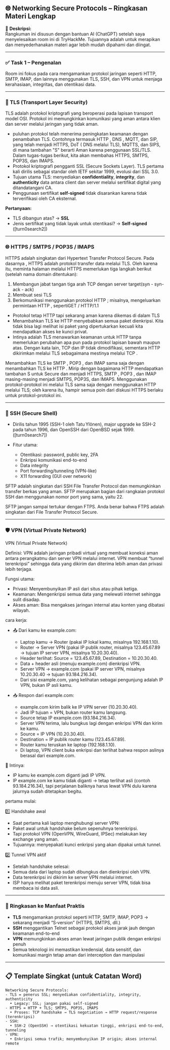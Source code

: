 ## 🌐 Networking Secure Protocols – Ringkasan Materi Lengkap

📝 **Deskripsi:**  
Rangkuman ini disusun dengan bantuan AI (ChatGPT) setelah saya menyelesaikan room ini di TryHackMe. Tujuannya adalah untuk merapikan dan menyederhanakan materi agar lebih mudah dipahami dan diingat.

---

### ✅ Task 1 – Pengenalan

Room ini fokus pada cara mengamankan protokol jaringan seperti HTTP, SMTP, IMAP, dan lainnya menggunakan TLS, SSH, dan VPN untuk menjaga kerahasiaan, integritas, dan otentikasi data.

---

### 🔐 TLS (Transport Layer Security)
TLS adalah protokol kriptografi yang beroperasi pada lapisan transport model OSI. Protokol ini memungkinkan komunikasi yang aman antara klien dan server melalui jaringan yang tidak aman.

* puluhan protokol telah menerima peningkatan keamanan dengan penambahan TLS. Contohnya termasuk HTTP , DNS , MQTT, dan SIP, yang telah menjadi HTTPS, DoT ( DNS melalui TLS), MQTTS, dan SIPS, di mana tambahan "S" berarti Aman karena penggunaan SSL/TLS. Dalam tugas-tugas berikut, kita akan membahas HTTPS, SMTPS, POP3S, dan IMAPS.
* Protokol kriptografi pengganti SSL (Secure Sockets Layer). TLS pertama kali dirilis sebagai standar oleh IETF sekitar 1999, evolusi dari SSL 3.0.
* Tujuan utama TLS: menyediakan **confidentiality**, **integrity**, dan **authenticity** data antara client dan server melalui sertifikat digital yang ditandatangani CA.
* Penggunaan sertifikat **self‑signed** tidak disarankan karena tidak terverifikasi oleh CA eksternal.

**Pertanyaan:**

* TLS dibangun atas? → **SSL**
* Jenis sertifikat yang tidak layak untuk otentikasi? → **Self‑signed** (\[turn0search2])

---

### 🌐 HTTPS / SMTPS / POP3S / IMAPS
HTTPS adalah singkatan dari Hypertext Transfer Protocol Secure. Pada dasarnya , HTTPS adalah protokol transfer data melalui TLS. Oleh karena itu, meminta halaman melalui HTTPS memerlukan tiga langkah berikut (setelah nama domain ditentukan):

1. Membangun jabat tangan tiga arah TCP dengan server target(syn - syn-ack - ack)
2. Membuat sesi TLS
3. Berkomunikasi menggunakan protokol HTTP ; misalnya, mengeluarkan permintaan HTTP , sepertiGET / HTTP/1.1

* Protokol tetap HTTP tapi sekarang aman karena dikemas di dalam TLS
* Menambahkan TLS ke HTTP menyebabkan semua paket dienkripsi. Kita tidak bisa lagi melihat isi paket yang dipertukarkan kecuali kita mendapatkan akses ke kunci privat.
* Intinya adalah TLS menawarkan keamanan untuk HTTP tanpa memerlukan perubahan apa pun pada protokol lapisan bawah maupun atas. Dengan kata lain, TCP dan IP tidak dimodifikasi, sementara HTTP dikirimkan melalui TLS sebagaimana mestinya melalui TCP .

Menambahkan TLS ke SMTP , POP3 , dan IMAP sama saja dengan menambahkan TLS ke HTTP . Mirip dengan bagaimana HTTP mendapatkan tambahan S untuk Secure dan menjadi HTTPS, SMTP , POP3 , dan IMAP masing-masing menjadi SMTPS, POP3S, dan IMAPS. Menggunakan protokol-protokol ini melalui TLS sama saja dengan menggunakan HTTP melalui TLS; oleh karena itu, hampir semua poin dari diskusi HTTPS berlaku untuk protokol-protokol ini.

---

### 🔐 SSH (Secure Shell)

* Dirilis tahun 1995 (SSH-1 oleh Tatu Ylönen), major upgrade ke SSH-2 pada tahun 1996, dan OpenSSH dari OpenBSD sejak 1999. (\[turn0search7])
* Fitur utama:

  * Otentikasi: password, public key, 2FA
  * Enkripsi komunikasi end-to-end
  * Data integrity
  * Port forwarding/tunneling (VPN-like)
  * X11 forwarding (GUI over network)

SFTP adalah singkatan dari SSH File Transfer Protocol dan memungkinkan transfer berkas yang aman. SFTP merupakan bagian dari rangkaian protokol SSH dan menggunakan nomor port yang sama, yaitu 22.

SFTP jangan sampai tertukar dengan FTPS. Anda benar bahwa FTPS adalah singkatan dari File Transfer Protocol Secure. 

---

### 🛡️ VPN (Virtual Private Network)
VPN (Virtual Private Network)

Definisi:
VPN adalah jaringan pribadi virtual yang membuat koneksi aman antara perangkatmu dan server VPN melalui internet. VPN membuat “tunnel terenkripsi” sehingga data yang dikirim dan diterima lebih aman dan privasi lebih terjaga.

Fungsi utama:
* Privasi: Menyembunyikan IP asli dari situs atau pihak ketiga.
* Keamanan: Mengenkripsi semua data yang melewati internet sehingga sulit disadap.
* Akses aman: Bisa mengakses jaringan internal atau konten yang dibatasi wilayah.

cara kerja:

* 📤 Dari kamu ke example.com:
  * Laptop kamu → Router (pakai IP lokal kamu, misalnya 192.168.1.10).
  * Router → Server VPN (pakai IP publik router, misalnya 123.45.67.89 → tujuan IP server VPN, misalnya 10.20.30.40).
  * Header terlihat: Source = 123.45.67.89, Destination = 10.20.30.40.
  * Data + header asli (menuju example.com) dienkripsi VPN.
  * Server VPN → example.com (pakai IP server VPN, misalnya 10.20.30.40 → tujuan 93.184.216.34).
  * Dari sisi example.com, yang kelihatan sebagai pengunjung adalah IP VPN, bukan IP asli kamu.

* 📥 Respon dari example.com:
  * example.com kirim balik ke IP VPN server (10.20.30.40).
  * Jadi IP tujuan = VPN, bukan router kamu langsung.
  * Source tetap IP example.com (93.184.216.34).
  * Server VPN terima, lalu bungkus lagi dengan enkripsi VPN dan kirim ke kamu.
  * Source = IP VPN (10.20.30.40).
  * Destination = IP publik router kamu (123.45.67.89).
  * Router kamu teruskan ke laptop (192.168.1.10).
  * Di laptop, VPN client buka enkripsi dan terlihat bahwa respon aslinya berasal dari example.com.

🔑 Intinya:
* IP kamu ke example.com diganti jadi IP VPN.
* IP example.com ke kamu tidak diganti → tetap terlihat asli (contoh 93.184.216.34), tapi perjalanan baliknya harus lewat VPN dulu karena jalurnya sudah ditetapkan begitu.

pertama mulai:

1️⃣ Handshake awal
* Saat pertama kali laptop menghubungi server VPN:
* Paket awal untuk handshake belum sepenuhnya terenkripsi.
* Tapi protokol VPN (OpenVPN, WireGuard, IPSec) melakukan key exchange yang aman.
* Tujuannya: menyepakati kunci enkripsi yang akan dipakai untuk tunnel.

2️⃣ Tunnel VPN aktif
* Setelah handshake selesai:
* Semua data dari laptop sudah dibungkus dan dienkripsi oleh VPN.
* Data terenkripsi ini dikirim ke server VPN melalui internet.
* ISP hanya melihat paket terenkripsi menuju server VPN, tidak bisa membaca isi data asli.

---

### 📝 Ringkasan ke Manfaat Praktis

* **TLS** mengamankan protokol seperti HTTP, SMTP, IMAP, POP3 → sekarang menjadi “S‑version” (HTTPS, SMTPS, dll.)
* **SSH** menggantikan Telnet sebagai protokol akses jarak jauh dengan keamanan end-to-end
* **VPN** memungkinkan akses aman lewat jaringan publik dengan enkripsi penuh
* Semua teknologi ini memastikan kredensial, data sensitif, dan komunikasi margin tetap aman dari interception dan manipulasi

---

## 📋 Template Singkat (untuk Catatan Word)

```
Networking Secure Protocols:
- TLS = penerus SSL; menyediakan confidentiality, integrity, authenticity
  • Legacy: SSL; jangan pakai self‑signed
- HTTPS = HTTP + TLS; SMTPS, POP3S, IMAPS
  • Proses: TCP handshake → TLS negotiation → HTTP request/response (terenkripsi)
- SSH:
  • SSH‑2 (OpenSSH) → otentikasi kekuatan tinggi, enkripsi end‑to‑end, tunneling
- VPN:
  • Enkripsi semua trafik; menyembunyikan IP origin; akses internal remote
```